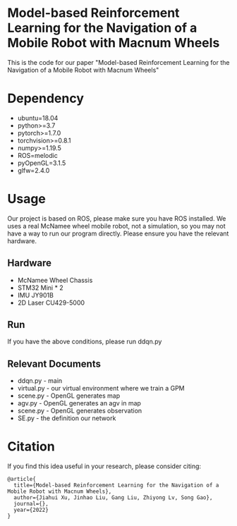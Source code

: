 # Model-based Reinforcement Learning for the Navigation of a Mobile Robot with Macnum Wheels

This is the code for our paper "Model-based Reinforcement Learning for the Navigation of a Mobile Robot with Macnum Wheels"

# Dependency

- ubuntu=18.04
- python>=3.7
- pytorch>=1.7.0
- torchvision>=0.8.1
- numpy>=1.19.5
- ROS=melodic
- pyOpenGL=3.1.5
- glfw=2.4.0

# Usage
Our project is based on ROS, please make sure you have ROS installed. We uses a real McNamee wheel mobile robot, not a simulation, so you may not have a way to run our program directly. Please ensure you have the relevant hardware.

## Hardware

- McNamee Wheel Chassis
- STM32 Mini * 2
- IMU JY901B
- 2D Laser CU429-5000

## Run

If you have the above conditions, please run ddqn.py

## Relevant Documents

- ddqn.py - main
- virtual.py - our virtual environment where we train a GPM
- scene.py - OpenGL generates map
- agv.py - OpenGL generates an agv in map
- scene.py - OpenGL generates observation
- SE.py - the definition our network

# Citation

If you find this idea useful in your research, please consider citing:

```
@article{
  title={Model-based Reinforcement Learning for the Navigation of a Mobile Robot with Macnum Wheels},
  author={Jiahui Xu, Jinhao Liu, Gang Liu, Zhiyong Lv, Song Gao},
  journal={},
  year={2022}
}
```
